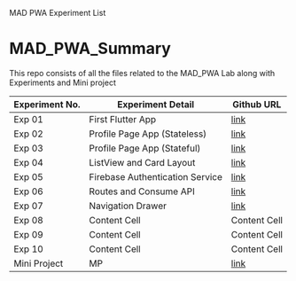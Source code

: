 MAD PWA Experiment List

# MAD_PWA_Summary
This repo consists of all the files related to the MAD_PWA Lab along with Experiments and Mini project

<div align = center>

| Experiment No.  | Experiment Detail | Github URL |
| ------------- | ------------- | ------------- |
| Exp 01  |  First Flutter App  | <a href=https://github.com/03patilvaibhav/MAD_LAB_EXP_01->link</a>  |
| Exp 02  | Profile Page App (Stateless)  |<a href= https://github.com/03patilvaibhav/MAD_LAB_EXP02 >link</a> |
| Exp 03  | Profile Page App (Stateful) | <a href=https://github.com/03patilvaibhav/MAD_LAB_EXP03>link</a>  |
| Exp 04  | ListView and Card Layout  | <a href=https://github.com/03patilvaibhav/MAD-LAB-EXP04>link</a>  |
| Exp 05  | Firebase Authentication Service  | <a href=https://github.com/poojarinikhil/MADLAB_EXP_05>link</a>   |
| Exp 06  |  Routes and Consume API  | <a href=https://github.com/Tejass45/MAD_LAB_06>link</a>  |
| Exp 07  | Navigation Drawer  | <a href=https://github.com/Tejass45/MAD_LAB_07>link</a>  |
| Exp 08  | Content Cell  | Content Cell  |
| Exp 09  | Content Cell  | Content Cell  |
| Exp 10  | Content Cell  | Content Cell  |
| Mini Project  | MP  |  <a href=https://github.com/03patilvaibhav/MAD_LAB_08>link</a> |
  
  
</div>
